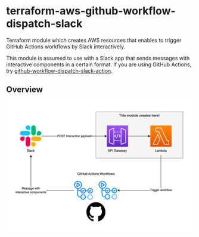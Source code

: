 # terraform-aws-github-workflow-dispatch-slack

Terraform module which creates AWS resources that enables to trigger GitHub Actions workflows by Slack interactively.

This module is assumed to use with a Slack app that sends messages with interactive components in a certain format.
If you are using GitHub Actions, try [github-workflow-dispatch-slack-action](https://github.com/kota65535/github-workflow-dispatch-slack-action).


## Overview

![img.png](img.png)
